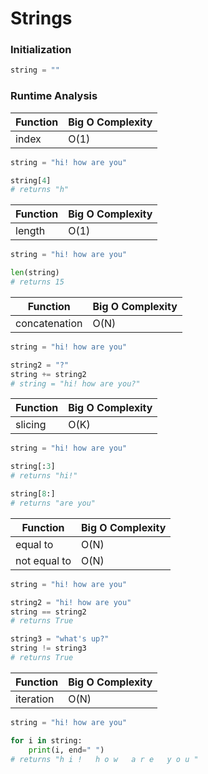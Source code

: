 # Strings

### Initialization

```python
string = ""
```

### Runtime Analysis

| Function         | Big O Complexity |
| ---------------- | ---------------- |
| index            | O(1)             |

```python
string = "hi! how are you"

string[4] 
# returns "h"
```

| Function | Big O Complexity |
| --- | --- |
| length | O(1) |

```python
string = "hi! how are you"

len(string)
# returns 15
```

| Function         | Big O Complexity |
| ---------------- | ---------------- |
| concatenation | O(N)   | 

```python
string = "hi! how are you"

string2 = "?"
string += string2
# string = "hi! how are you?"
```

| Function         | Big O Complexity |
| ---------------- | ---------------- |
| slicing          | O(K)             | 

```python
string = "hi! how are you"

string[:3]
# returns "hi!"

string[8:]
# returns "are you"
```

| Function | Big O Complexity |
| --- | --- |
| equal to | O(N) |
| not equal to | O(N) |

```python
string = "hi! how are you"

string2 = "hi! how are you"
string == string2
# returns True

string3 = "what's up?"
string != string3
# returns True
```

| Function | Big O Complexity |
| --- | --- |
| iteration | O(N) |

```python
string = "hi! how are you"

for i in string:
    print(i, end=" ")
# returns "h i !   h o w   a r e   y o u "
```